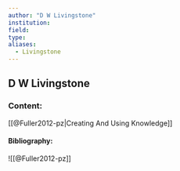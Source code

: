 ```yaml
---
author: "D W Livingstone"
institution:
field:
type:
aliases:
  - Livingstone
---
```


## D W Livingstone

### Content:
[[@Fuller2012-pz|Creating And Using Knowledge]]

#### Bibliography:

![[@Fuller2012-pz]]